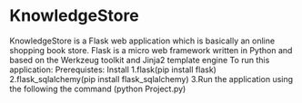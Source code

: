 # KnowledgeStore
KnowledgeStore is a Flask web application  which is basically an online shopping book store.
Flask is a micro web framework written in Python and based on the Werkzeug toolkit and Jinja2 template engine
To run this application:
Prerequistes:
Install 
1.flask(pip install flask)
2.flask_sqlalchemy(pip install flask_sqlalchemy)
3.Run the application using the following the command (python Project.py)
